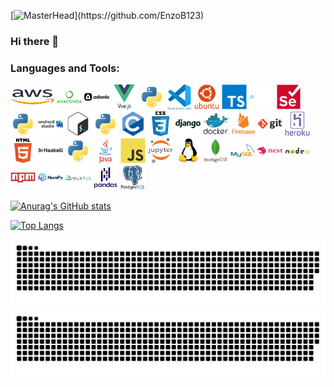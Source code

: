 [![MasterHead]([https://imgur.com/a/itIbu3m](https://cdn.discordapp.com/attachments/997261989292282007/1081062163248066661/PoW__white_young_man_dark_hair_brown_eyes_working_as_a_develope_d85335a4-d57f-4adc-b8cc-7de3e7b1f09b.png))](https://github.com/EnzoB123)

### Hi there 👋


<h3 align="left">Languages and Tools:</h3>

<p align="left"> 

<img src="https://github.com/devicons/devicon/blob/master/icons/amazonwebservices/amazonwebservices-original-wordmark.svg" alt="AWS" width="70" height="40"/>

<img src="https://github.com/devicons/devicon/blob/master/icons/anaconda/anaconda-original-wordmark.svg" alt="Anaconda" width="40" height="40"/> 
  
  
  
 <img src="https://github.com/devicons/devicon/blob/master/icons/adonisjs/adonisjs-original-wordmark.svg" alt="AdonisJS" width="40" height="40"/>
 
 <img src="https://github.com/devicons/devicon/blob/master/icons/vuejs/vuejs-original-wordmark.svg" alt="VueJS" width="40" height="40"/>
 
 <img src="https://github.com/devicons/devicon/blob/master/icons/python/python-original.svg" alt="python" width="40" height="40"/>
 
 <img src="https://github.com/devicons/devicon/blob/master/icons/vscode/vscode-original-wordmark.svg" alt="VSCode" width="40" height="40"/>
 
 <img src="https://github.com/devicons/devicon/blob/master/icons/ubuntu/ubuntu-plain-wordmark.svg" alt="Ubuntu" width="40" height="40"/>
 
 <img src="https://github.com/devicons/devicon/blob/master/icons/typescript/typescript-original.svg" alt="TypeScript" width="40" height="40"/>
 
 <img src="https://github.com/devicons/devicon/blob/master/icons/tailwindcss/tailwindcss-original-wordmark.svg" alt="TailwindCSS" width="40" height="40"/>
 
 <img src="https://github.com/devicons/devicon/blob/master/icons/selenium/selenium-original.svg" alt="Selenium" width="40" height="40"/>
 
 <img src="https://github.com/devicons/devicon/blob/master/icons/python/python-original.svg" alt="python" width="40" height="40"/>
 
 <img src="https://github.com/devicons/devicon/blob/master/icons/androidstudio/androidstudio-original-wordmark.svg" alt="Android Studio" width="40" height="40"/>
 
 <img src="https://github.com/devicons/devicon/blob/master/icons/bash/bash-original.svg" alt="bash" width="40" height="40"/>
 
 <img src="https://github.com/devicons/devicon/blob/master/icons/python/python-original.svg" alt="python" width="40" height="40"/>
 
 <img src="https://github.com/devicons/devicon/blob/master/icons/c/c-original.svg" alt="C" width="40" height="40"/>
 
 <img src="https://github.com/devicons/devicon/blob/master/icons/css3/css3-original-wordmark.svg" alt="CSS" width="40" height="40"/>
 
 <img src="https://github.com/devicons/devicon/blob/master/icons/django/django-plain-wordmark.svg" alt="Django" width="40" height="40"/>
 
 <img src="https://github.com/devicons/devicon/blob/master/icons/docker/docker-original-wordmark.svg" alt="Docker" width="40" height="40"/>
  
 <img src="https://github.com/devicons/devicon/blob/master/icons/firebase/firebase-plain-wordmark.svg" alt="Firebase" width="40" height="40"/>
  
 <img src="https://github.com/devicons/devicon/blob/master/icons/git/git-original-wordmark.svg" alt="Git" width="40" height="40"/>
  
 <img src="https://github.com/devicons/devicon/blob/master/icons/heroku/heroku-original-wordmark.svg" alt="Heroku" width="40" height="40"/>
  
 <img src="https://github.com/devicons/devicon/blob/master/icons/html5/html5-original-wordmark.svg" alt="HTML" width="40" height="40"/>
   
 <img src="https://github.com/devicons/devicon/blob/master/icons/haskell/haskell-original-wordmark.svg" alt="Haskell" width="40" height="40"/>
  
 <img src="https://github.com/devicons/devicon/blob/master/icons/python/python-original.svg" alt="python" width="40" height="40"/>
   
 <img src="https://github.com/devicons/devicon/blob/master/icons/java/java-original-wordmark.svg" alt="Java" width="40" height="40"/>
  
 <img src="https://github.com/devicons/devicon/blob/master/icons/javascript/javascript-original.svg" alt="JavaScript" width="40" height="40"/>
   
 <img src="https://github.com/devicons/devicon/blob/master/icons/jupyter/jupyter-original-wordmark.svg" alt="Jupyter" width="40" height="40"/>
  
 <img src="https://github.com/devicons/devicon/blob/master/icons/linux/linux-original.svg" alt="Linux" width="40" height="40"/>
   
 <img src="https://github.com/devicons/devicon/blob/master/icons/mongodb/mongodb-original-wordmark.svg" alt="MongoDB" width="40" height="40"/>
  
 <img src="https://github.com/devicons/devicon/blob/master/icons/mysql/mysql-original-wordmark.svg" alt="MySQL" width="40" height="40"/>
   
 <img src="https://github.com/devicons/devicon/blob/master/icons/nestjs/nestjs-plain-wordmark.svg" alt="NestJS" width="40" height="40"/>
  
 <img src="https://github.com/devicons/devicon/blob/master/icons/nodejs/nodejs-original-wordmark.svg" alt="NodeJS" width="40" height="40"/>
   
 <img src="https://github.com/devicons/devicon/blob/master/icons/npm/npm-original-wordmark.svg" alt="NPM" width="40" height="40"/>
  
 <img src="https://github.com/devicons/devicon/blob/master/icons/numpy/numpy-original-wordmark.svg" alt="NumPy" width="40" height="40"/>
    
 <img src="https://github.com/devicons/devicon/blob/master/icons/nuxtjs/nuxtjs-original-wordmark.svg" alt="NuxtJS" width="40" height="40"/>
  
 <img src="https://github.com/devicons/devicon/blob/master/icons/pandas/pandas-original-wordmark.svg" alt="Pandas" width="40" height="40"/>
    
 <img src="https://github.com/devicons/devicon/blob/master/icons/postgresql/postgresql-original-wordmark.svg" alt="PostgreSQL" width="40" height="40"/>
  

 </p>


[![Anurag's GitHub stats](https://github-readme-stats.vercel.app/api?username=EnzoB123&show_icons=true&theme=tokyonight&include_all_commits=true&count_private=true)](https://github.com/anuraghazra/github-readme-stats)

[![Top Langs](https://github-readme-stats.vercel.app/api/top-langs/?username=EnzoB123&langs_count=8&theme=tokyonight&include_all_commits=true&count_private=true)](https://github.com/anuraghazra/github-readme-stats)

![GitHub Snake Light](https://github.com/EnzoB123/EnzoB123/blob/output/github-contribution-grid-snake.svg#gh-light-mode-only)
![GitHub Snake dark](https://github.com/EnzoB123/EnzoB123/blob/output/github-contribution-grid-snake-dark.svg#gh-dark-mode-only)


<!--
**EnzoB123/EnzoB123** is a ✨ _special_ ✨ repository because its `README.md` (this file) appears on your GitHub profile.

Here are some ideas to get you started:

- 🔭 I’m currently working on ...
- 🌱 I’m currently learning ...
- 👯 I’m looking to collaborate on ...
- 🤔 I’m looking for help with ...
- 💬 Ask me about ...
- 📫 How to reach me: ...
- 😄 Pronouns: ...
- ⚡ Fun fact: ...
-->
